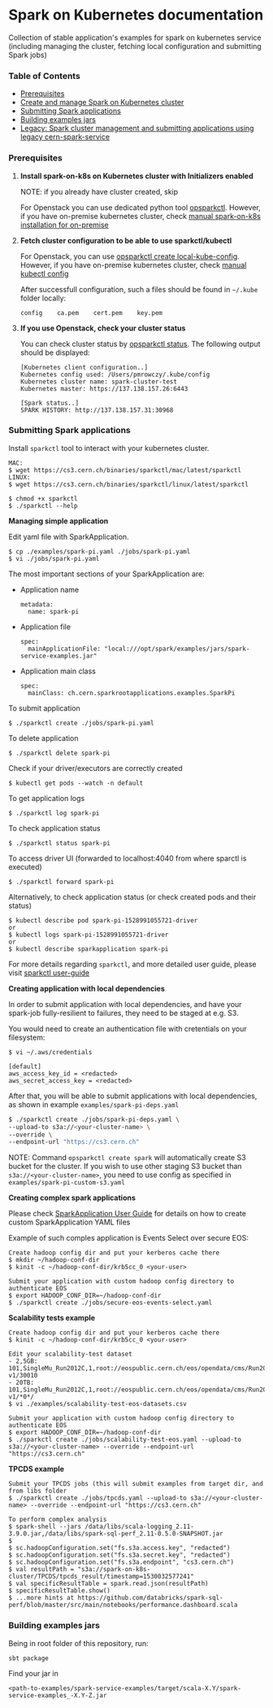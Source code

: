 # Spark on Kubernetes documentation

Collection of stable application's examples for spark on kubernetes service 
(including managing the cluster, fetching local configuration and submitting Spark jobs) 

### Table of Contents

- [Prerequisites](#prerequisites)
- [Create and manage Spark on Kubernetes cluster](https://github.com/cerndb/spark-on-k8s-operator/tree/master/opsparkctl)
- [Submitting Spark applications]()
- [Building examples jars](#building-examples-jars)
- [Legacy: Spark cluster management and submitting applications using legacy cern-spark-service](docs/spark-k8s-2.2.0-fork.md)

### Prerequisites

1. **Install spark-on-k8s on Kubernetes cluster with Initializers enabled**

    NOTE: if you already have cluster created, skip
    
    For Openstack you can use dedicated python tool [opsparkctl](https://github.com/cerndb/spark-on-k8s-operator/tree/master/opsparkctl).
    However, if you have on-premise kubernetes cluster, check [manual spark-on-k8s installation for on-premise](docs/spark-k8s-cluster.md)

2. **Fetch cluster configuration to be able to use sparkctl/kubectl**

    For Openstack, you can use [opsparkctl create local-kube-config](https://github.com/cerndb/spark-on-k8s-operator/tree/master/opsparkctl). 
    However, if you have on-premise kubernetes cluster, check [manual kubectl config](https://kubernetes.io/docs/tasks/access-application-cluster/configure-access-multiple-clusters)

    After successfull configuration, such a files should be found in `~/.kube` folder locally:
    ```
    config    ca.pem    cert.pem    key.pem
    ```

3. **If you use Openstack, check your cluster status**
    
    You can check cluster status by [opsparkctl status](https://github.com/cerndb/spark-on-k8s-operator/tree/master/opsparkctl). 
    The following output should be displayed:
    
    ```
    [Kubernetes client configuration..]
    Kubernetes config used: /Users/pmrowczy/.kube/config
    Kubernetes cluster name: spark-cluster-test
    Kubernetes master: https://137.138.157.26:6443
    
    [Spark status..]
    SPARK HISTORY: http://137.138.157.31:30968
    ```

### Submitting Spark applications

Install `sparkctl` tool to interact with your kubernetes cluster. 

```
MAC:
$ wget https://cs3.cern.ch/binaries/sparkctl/mac/latest/sparkctl
LINUX:
$ wget https://cs3.cern.ch/binaries/sparkctl/linux/latest/sparkctl
```
```
$ chmod +x sparkctl
$ ./sparkctl --help
```

**Managing simple application**

Edit yaml file with SparkApplication. 

```
$ cp ./examples/spark-pi.yaml ./jobs/spark-pi.yaml
$ vi ./jobs/spark-pi.yaml
```

The most important sections of your SparkApplication are:

- Application name
    ```
    metadata:
      name: spark-pi
    ```
- Application file
    ```
    spec:
      mainApplicationFile: "local:///opt/spark/examples/jars/spark-service-examples.jar"
    ```
- Application main class
    ```
    spec:
      mainClass: ch.cern.sparkrootapplications.examples.SparkPi
    ```

To submit application

```
$ ./sparkctl create ./jobs/spark-pi.yaml
```

To delete application

```
$ ./sparkctl delete spark-pi
```

Check if your driver/executors are correctly created

```
$ kubectl get pods --watch -n default
```

To get application logs

```
$ ./sparkctl log spark-pi
```

To check application status

```
$ ./sparkctl status spark-pi
```

To access driver UI (forwarded to localhost:4040 from where sparctl is executed)

```
$ ./sparkctl forward spark-pi
```

Alternatively, to check application status (or check created pods and their status)

```
$ kubectl describe pod spark-pi-1528991055721-driver
or
$ kubectl logs spark-pi-1528991055721-driver
or
$ kubectl describe sparkapplication spark-pi
```

For more details regarding `sparkctl`, and more detailed user guide, 
please visit [sparkctl user-guide](https://github.com/cerndb/spark-on-k8s-operator/tree/master/sparkctl)

**Creating application with local dependencies**

In order to submit application with local dependencies, and have your spark-job fully-resilient to failures, 
they need to be staged at e.g. S3.

You would need to create an authentication file with cretentials on your filesystem:

```
$ vi ~/.aws/credentials

[default]
aws_access_key_id = <redacted>
aws_secret_access_key = <redacted>
``` 

After that, you will be able to submit applications with local dependencies, as shown in example `examples/spark-pi-deps.yaml` 

```bash
$ ./sparkctl create ./jobs/spark-pi-deps.yaml \
--upload-to s3a://<your-cluster-name> \
--override \
--endpoint-url "https://cs3.cern.ch"
```

NOTE: Command `opsparkctl create spark` will automatically create S3 bucket for the cluster.
If you wish to use other staging S3 bucket than `s3a://<your-cluster-name>`, you need to use 
config as specified in `examples/spark-pi-custom-s3.yaml` 

**Creating complex spark applications**

Please check [SparkApplication User Guide](https://github.com/cerndb/spark-on-k8s-operator/blob/master/docs/user-guide.md) for details
on how to create custom SparkApplication YAML files

Example of such comples application is Events Select over secure EOS:

```
Create hadoop config dir and put your kerberos cache there
$ mkdir ~/hadoop-conf-dir
$ kinit -c ~/hadoop-conf-dir/krb5cc_0 <your-user>
```
```
Submit your application with custom hadoop config directory to authenticate EOS
$ export HADOOP_CONF_DIR=~/hadoop-conf-dir
$ ./sparkctl create ./jobs/secure-eos-events-select.yaml
```

**Scalability tests example**

```
Create hadoop config dir and put your kerberos cache there
$ kinit -c ~/hadoop-conf-dir/krb5cc_0 <your-user>
```
```
Edit your scalability-test dataset
- 2,5GB: 101,SingleMu_Run2012C,1,root://eospublic.cern.ch/eos/opendata/cms/Run2012C/SingleMu/AOD/22Jan2013-v1/30010
- 20TB: 101,SingleMu_Run2012C,1,root://eospublic.cern.ch/eos/opendata/cms/Run2012C/SingleMu/AOD/22Jan2013-v1/*0*/
$ vi ./examples/scalability-test-eos-datasets.csv
```
```
Submit your application with custom hadoop config directory to authenticate EOS
$ export HADOOP_CONF_DIR=~/hadoop-conf-dir
$ ./sparkctl create ./jobs/scalability-test-eos.yaml --upload-to s3a://<your-cluster-name> --override --endpoint-url "https://cs3.cern.ch"
```

**TPCDS example**

```
Submit your TPCDS jobs (this will submit examples from target dir, and from libs folder
$ ./sparkctl create ./jobs/tpcds.yaml --upload-to s3a://<your-cluster-name> --override --endpoint-url "https://cs3.cern.ch"
```

```
To perform complex analysis
$ spark-shell --jars /data/libs/scala-logging_2.11-3.9.0.jar,/data/libs/spark-sql-perf_2.11-0.5.0-SNAPSHOT.jar
$
$ sc.hadoopConfiguration.set("fs.s3a.access.key", "redacted")
$ sc.hadoopConfiguration.set("fs.s3a.secret.key", "redacted")
$ sc.hadoopConfiguration.set("fs.s3a.endpoint", "cs3.cern.ch")
$ val resultPath = "s3a://spark-on-k8s-cluster/TPCDS/tpcds_result/timestamp=1530032577241"
$ val specificResultTable = spark.read.json(resultPath)
$ specificResultTable.show()
$ ...more hints at https://github.com/databricks/spark-sql-perf/blob/master/src/main/notebooks/performance.dashboard.scala
```

### Building examples jars

Being in root folder of this repository, run:

```
sbt package
```

Find your jar in 

```
<path-to-examples/spark-service-examples/target/scala-X.Y/spark-service-examples_-X.Y-Z.jar
```
